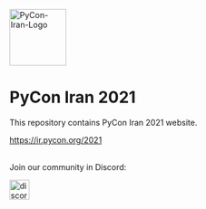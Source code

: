<img src="https://avatars.githubusercontent.com/u/93388607?s=200&v=4" alt="PyCon-Iran-Logo" width="100"></image>

# PyCon Iran 2021

This repository contains PyCon Iran 2021 website.

https://ir.pycon.org/2021

<br/>
Join our community in Discord:

<a href="https://discord.gg/Z48FsGfhmv"><img src="https://seeklogo.com/images/D/discord-color-logo-E5E6DFEF80-seeklogo.com.png" alt="discord-Logo" width="35"></img></a>
